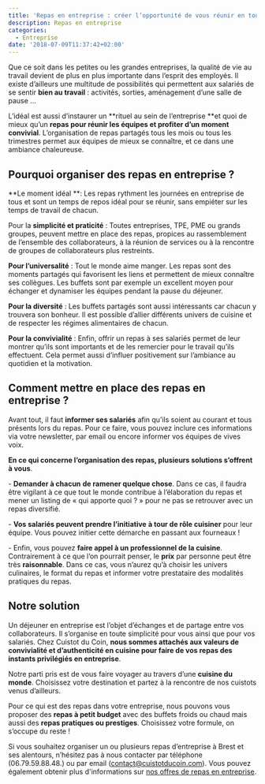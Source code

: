 ```yaml
---
title: 'Repas en entreprise : créer l’opportunité de vous réunir en toute simplicité !'
description: Repas en entreprise
categories:
  - Entreprise
date: '2018-07-09T11:37:42+02:00'
---
```

Que ce soit dans les petites ou les grandes entreprises, la qualité de vie au travail devient de plus en plus importante dans l’esprit des employés. Il existe d’ailleurs une multitude de possibilités qui permettent aux salariés de se sentir **bien au travail** : activités, sorties, aménagement d’une salle de pause …

L’idéal est aussi d’instaurer un **rituel au sein de l’entreprise **et quoi de mieux qu’un **repas pour réunir les équipes et profiter d’un moment convivial**. L’organisation de repas partagés tous les mois ou tous les trimestres permet aux équipes de mieux se connaître, et ce dans une ambiance chaleureuse.

 

## Pourquoi organiser des repas en entreprise ?

**Le moment idéal **: Les repas rythment les journées en entreprise de tous et sont un temps de repos idéal pour se réunir, sans empiéter sur les temps de travail de chacun.

Pour la **simplicité et praticité** : Toutes entreprises, TPE, PME ou grands groupes, peuvent mettre en place des repas, propices au rassemblement de l’ensemble des collaborateurs, à la réunion de services ou à la rencontre de groupes de collaborateurs plus restreints.

**Pour l’universalité** : Tout le monde aime manger. Les repas sont des moments partagés qui favorisent les liens et permettent de mieux connaître ses collègues. Les buffets sont par exemple un excellent moyen pour échanger et dynamiser les équipes pendant la pause du déjeuner.

**Pour la diversité** : Les buffets partagés sont aussi intéressants car chacun y trouvera son bonheur. Il est possible d’allier différents univers de cuisine et de respecter les régimes alimentaires de chacun.

**Pour la convivialité** : Enfin, offrir un repas à ses salariés permet de leur montrer qu’ils sont importants et de les remercier pour le travail qu’ils effectuent. Cela permet aussi d’influer positivement sur l’ambiance au quotidien et la motivation.

 

## Comment mettre en place des repas en entreprise ?

Avant tout, il faut **informer ses salariés** afin qu’ils soient au courant et tous présents lors du repas. Pour ce faire, vous pouvez inclure ces informations via votre newsletter, par email ou encore informer vos équipes de vives voix.

**En ce qui concerne l’organisation des repas, plusieurs solutions s’offrent à vous**.

\- **Demander à chacun** **de ramener quelque chose**. Dans ce cas, il faudra être vigilant à ce que tout le monde contribue à l’élaboration du repas et mener un listing de « qui apporte quoi ? » pour ne pas se retrouver avec un repas diversifié.

\- **Vos salariés peuvent prendre l’initiative** **à tour de rôle cuisiner** pour leur équipe. Vous pouvez initier cette démarche en passant aux fourneaux !

\- Enfin, vous pouvez **faire appel à un professionnel de la cuisine**. Contrairement à ce que l’on pourrait penser, le **prix** par personne peut être très **raisonnable**. Dans ce cas, vous n’aurez qu’à choisir les univers culinaires, le format du repas et informer votre prestataire des modalités pratiques du repas.

 

## Notre solution

Un déjeuner en entreprise est l’objet d’échanges et de partage entre vos collaborateurs. Il s’organise en toute simplicité pour vous ainsi que pour vos salariés. Chez Cuistot du Coin, **nous sommes attachés aux valeurs de convivialité et d’authenticité en cuisine pour faire de vos repas des instants privilégiés en entreprise**.

Notre parti pris est de vous faire voyager au travers d’une **cuisine du monde**. Choisissez votre destination et partez à la rencontre de nos cuistots venus d’ailleurs.

Pour ce qui est des repas dans votre entreprise, nous pouvons vous proposer des **repas à petit budget** avec des buffets froids ou chaud mais aussi des **repas pratiques ou prestiges**. Choisissez votre formule, on s’occupe du reste !



Si vous souhaitez organiser un ou plusieurs repas d’entreprise à Brest et ses alentours, n’hésitez pas à nous contacter par téléphone (06.79.59.88.48.) ou par email (contact@cuistotducoin.com). Vous pouvez également obtenir plus d'informations sur [nos offres de repas en entreprise](https://www.cuistotducoin.com/business).
